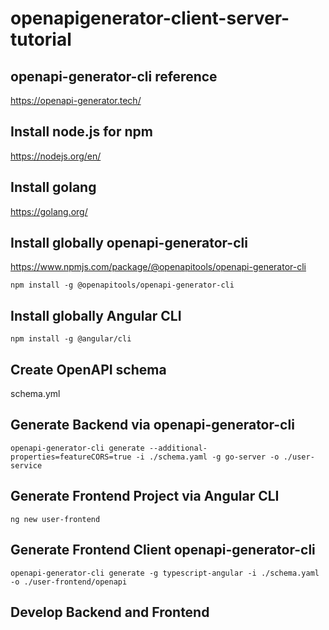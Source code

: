 # openapigenerator-client-server-tutorial

## openapi-generator-cli reference

https://openapi-generator.tech/

## Install node.js for npm

https://nodejs.org/en/

## Install golang

https://golang.org/

## Install globally openapi-generator-cli

https://www.npmjs.com/package/@openapitools/openapi-generator-cli

`npm install -g @openapitools/openapi-generator-cli`

## Install globally Angular CLI

`npm install -g @angular/cli`

## Create OpenAPI schema

schema.yml

## Generate Backend via openapi-generator-cli

`openapi-generator-cli generate --additional-properties=featureCORS=true -i ./schema.yaml -g go-server -o ./user-service`

## Generate Frontend Project via Angular CLI

`ng new user-frontend`

## Generate Frontend Client openapi-generator-cli

`openapi-generator-cli generate -g typescript-angular -i ./schema.yaml -o ./user-frontend/openapi`

## Develop Backend and Frontend